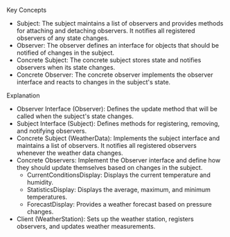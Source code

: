 Key Concepts
- Subject: The subject maintains a list of observers and provides methods for attaching and detaching observers. It notifies all registered observers of any state changes.
- Observer: The observer defines an interface for objects that should be notified of changes in the subject.
- Concrete Subject: The concrete subject stores state and notifies observers when its state changes.
- Concrete Observer: The concrete observer implements the observer interface and reacts to changes in the subject's state.

Explanation
- Observer Interface (Observer): Defines the update method that will be called when the subject's state changes.
- Subject Interface (Subject): Defines methods for registering, removing, and notifying observers.
- Concrete Subject (WeatherData): Implements the subject interface and maintains a list of observers. It notifies all registered observers whenever the weather data changes.
- Concrete Observers: Implement the Observer interface and define how they should update themselves based on changes in the subject.
  - CurrentConditionsDisplay: Displays the current temperature and humidity.
  - StatisticsDisplay: Displays the average, maximum, and minimum temperatures.
  - ForecastDisplay: Provides a weather forecast based on pressure changes.
- Client (WeatherStation): Sets up the weather station, registers observers, and updates weather measurements.